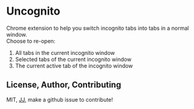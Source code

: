 # Uncognito
Chrome extension to help you switch incognito tabs into tabs in a normal window.  
Choose to re-open:
1. All tabs in the current incognito window
2. Selected tabs of the current incognito window
3. The current active tab of the incognito window


## License, Author, Contributing
MIT, [JJ](https://github.com/Jaimeloeuf), make a github issue to contribute!